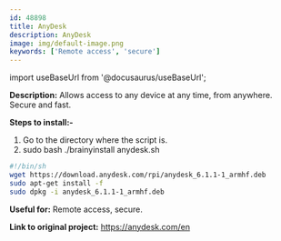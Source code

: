 ```yaml
---
id: 48898
title: AnyDesk
description: AnyDesk
image: img/default-image.png
keywords: ['Remote access', 'secure']
---
```



import useBaseUrl from '@docusaurus/useBaseUrl';


**Description:** Allows access to any device at any time, from anywhere. Secure and fast.

**Steps to install:-**

1. Go to the directory where the script is.
1. sudo bash ./brainyinstall anydesk.sh
```bash
#!/bin/sh
wget https://download.anydesk.com/rpi/anydesk_6.1.1-1_armhf.deb
sudo apt-get install -f
sudo dpkg -i anydesk_6.1.1-1_armhf.deb
```
**Useful for:** Remote access, secure.

**Link to original project:** https://anydesk.com/en